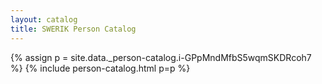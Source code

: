 ```yaml
---
layout: catalog
title: SWERIK Person Catalog
---
```

{% assign p = site.data._person-catalog.i-GPpMndMfbS5wqmSKDRcoh7 %}
{% include person-catalog.html p=p %}


